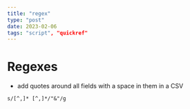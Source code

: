 ```yaml
---
title: "regex"
type: "post"
date: 2023-02-06
tags: "script", "quickref"
---
```


# Regexes

+ add quotes around all fields with a space in them in a CSV
```
s/[^,]* [^,]*/"&"/g
```
